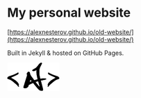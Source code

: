 # My personal website

[https://alexnesterov.github.io/old-website/](https://alexnesterov.github.io/old-website/)

Built in Jekyll & hosted on GitHub Pages.

<a href="https://alexnesterov.github.io/old-website/">
  <img src="assets/images/logo.png" alt="AN" width="120">
</a>
